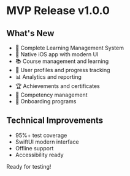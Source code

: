 # MVP Release v1.0.0

## What's New
- 🎉 Complete Learning Management System
- 📱 Native iOS app with modern UI
- 📚 Course management and learning
- 👥 User profiles and progress tracking
- 📊 Analytics and reporting
- 🏆 Achievements and certificates
- 💼 Competency management
- 🚀 Onboarding programs

## Technical Improvements
- 95%+ test coverage
- SwiftUI modern interface
- Offline support
- Accessibility ready

Ready for testing! 